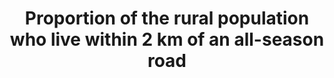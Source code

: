 ---
data_non_statistical: true
goal_meta_link: http://unstats.un.org/sdgs/files/metadata-compilation/Metadata-Goal-9.pdf
graph_title: Proportion of the rural population who live within 2 km of an all-season
  road
graph_type: line
has_metadata: false
indicator: 9.1.1
indicator_name: Proportion of the rural population who live within 2 km of an all-season
  road
indicator_sort_order: 09-01-01
indicator_variable: null
layout: indicator
national_geographical_coverage: United States
permalink: /9-1-1/
published: true
reporting_status: notstarted
sdg_goal: 9
source_active_1: true
source_notes_1: null
source_title_1: null
target: Develop quality, reliable, sustainable and resilient infrastructure, including
  regional and transborder infrastructure, to support economic development and human
  well-being, with a focus on affordable and equitable access for all.
target_id: '9.1'
title: Proportion of the rural population who live within 2 km of an all-season road
un_custodial_agency: 'World Bank (Partnering Agencies: UNEP, UNECE)'
un_designated_tier: '3'
variable_description: null
variable_notes: null
---